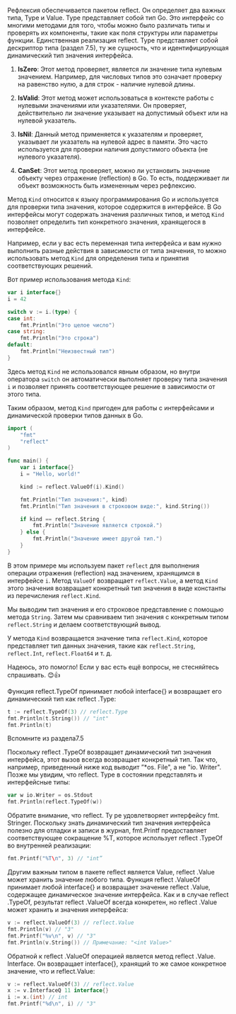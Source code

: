 Рефлексия обеспечивается пакетом reflect. Он определяет два важных типа, Туре и Value. Туре представляет собой тип Go.
Это интерфейс со многими методами для того, чтобы можно было различать типы и проверять их компоненты, такие как поля
структуры или параметры функции. Единственная реализация reflect. Туре представляет собой дескриптор типа (раздел 7.5),
ту же сущность, что и идентифицирующая динамический тип значения интерфейса.

1. **IsZero**: Этот метод проверяет, является ли значение типа нулевым значением. Например, для числовых типов это означает проверку на равенство нулю, а для строк - наличие нулевой длины.

2. **IsValid**: Этот метод может использоваться в контексте работы с нулевыми значениями или указателями. Он проверяет, действительно ли значение указывает на допустимый объект или на нулевой указатель.

3. **IsNil**: Данный метод применяется к указателям и проверяет, указывает ли указатель на нулевой адрес в памяти. Это часто используется для проверки наличия допустимого объекта (не нулевого указателя).

4. **CanSet**: Этот метод проверяет, можно ли установить значение объекту через отражение (reflection) в Go. То есть, поддерживает ли объект возможность быть измененным через рефлексию.

Метод `Kind` относится к языку программирования Go и используется для проверки типа значения, которое содержится в интерфейсе. В Go интерфейсы могут содержать значения различных типов, и метод `Kind` позволяет определить тип конкретного значения, хранящегося в интерфейсе.

Например, если у вас есть переменная типа интерфейса и вам нужно выполнить разные действия в зависимости от типа значения, то можно использовать метод `Kind` для определения типа и принятия соответствующих решений.

Вот пример использования метода `Kind`:

```go
var i interface{}
i = 42

switch v := i.(type) {
case int:
    fmt.Println("Это целое число")
case string:
    fmt.Println("Это строка")
default:
    fmt.Println("Неизвестный тип")
}
```

Здесь метод `Kind` не использовался явным образом, но внутри оператора `switch` он автоматически выполняет проверку типа значения `i` и позволяет принять соответствующее решение в зависимости от этого типа.

Таким образом, метод `Kind` пригоден для работы с интерфейсами и динамической проверки типов данных в Go.

```go
import (
    "fmt"
    "reflect"
)

func main() {
    var i interface{}
    i = "Hello, world!"

    kind := reflect.ValueOf(i).Kind()

    fmt.Println("Тип значения:", kind)
    fmt.Println("Тип значения в строковом виде:", kind.String())

    if kind == reflect.String {
        fmt.Println("Значение является строкой.")
    } else {
        fmt.Println("Значение имеет другой тип.")
    }
}
```

В этом примере мы используем пакет `reflect` для выполнения операции отражения (reflection) над значением, хранящимся в интерфейсе `i`. Метод `ValueOf` возвращает `reflect.Value`, а метод `Kind` этого значения возвращает конкретный тип значения в виде константы из перечисления `reflect.Kind`.

Мы выводим тип значения и его строковое представление с помощью метода `String`. Затем мы сравниваем тип значения с конкретным типом `reflect.String` и делаем соответствующий вывод.

У метода `Kind` возвращается значение типа `reflect.Kind`, которое представляет тип данных значения, такие как `reflect.String`, `reflect.Int`, `reflect.Float64` и т. д.

Надеюсь, это помогло! Если у вас есть ещё вопросы, не стесняйтесь спрашивать. 😊👍


Функция reflect.TypeOf принимает любой interface{} и возвращает его динамический тип как reflect .Туре:

```go
t := reflect.TypeOf(3) // reflect.Type
fmt.Println(t.String()) // "int"
fmt.Println(t)
```

Вспомните из раздела7.5

Поскольку reflect .TypeOf возвращает динамический тип значения интерфейса, этот вызов всегда возвращает конкретный тип.
Так что, например, приведенный ниже код выводит ”*os. File", а не "io. Writer". Позже мы увидим, что reflect. Туре в
состоянии представлять и интерфейсные типы:

```go
var w io.Writer = os.Stdout
fmt.Println(reflect.TypeOf(w)) 
```

Обратите внимание, что reflect. Ту ре удовлетворяет интерфейсу fmt. Stringer. Поскольку знать динамический тип значения
интерфейса полезно для отладки и записи в журнал, fmt.Printf предоставляет соответствующее сокращение %Т, которое
использует reflect .TypeOf во внутренней реализации:

```go
fmt.Printf("%Т\п", 3) // "int”
```

Другим важным типом в пакете reflect является Value, reflect .Value может хранить значение любого типа. Функция reflect
.ValueOf принимает любой interface{} и возвращает значение reflect .Value, содержащее динамическое значение интерфейса.
Как и в случае reflect .TypeOf, результат reflect .ValueOf всегда конкретен, но reflect .Value может хранить и значения
интерфейса:

```go
v := reflect.ValueOf(3) // reflect.Value
fmt.Println(v) // "3"
fmt.Printf("%v\n", v) // "З"
fmt.Println(v.String()) // Примечание: "<int Value>"

```

Обратной к reflect .ValueOf операцией является метод reflect .Value. Interface. Он возвращает interface{}, хранящий то
же самое конкретное значение, что и reflect.Value:

```go
v := reflect.ValueOf(3) // reflect.Value
x := v.InterfaceQ 11 interface{}
i := x.(int) // int
fmt.Printf("%d\n", i) // "3"
```